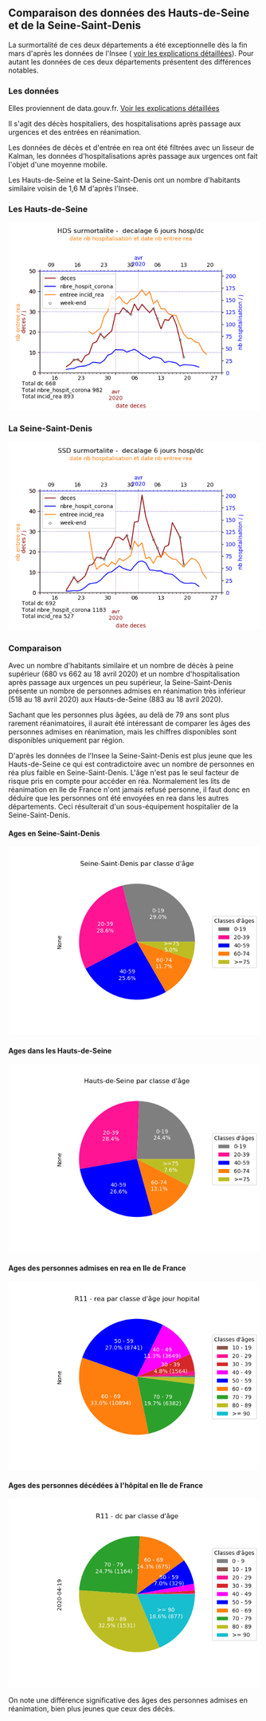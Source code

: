 ## Comparaison des données des Hauts-de-Seine et de la Seine-Saint-Denis

La surmortalité de ces deux départements a été exceptionnelle dès la fin mars d'après les données de l'Insee ( [voir les explications détaillées](https://github.com/htonchia/covid-19-France/blob/master/Comparaison.md#résultats-par-départements-agrégés-par-surmortalité)). Pour autant les données de ces deux départements présentent des différences notables.

### Les données

Elles proviennent de data.gouv.fr.
[Voir les explications détaillées](https://github.com/htonchia/covid-19-France/blob/master/Comparaison.md#données)

Il s'agit des décès hospitaliers, des hospitalisations après passage aux urgences et des entrées en réanimation.

Les données de décès et d'entrée en rea ont été filtrées avec un lisseur de Kalman, les données d'hospitalisations après passage aux urgences ont fait l'objet d'une moyenne mobile.

Les Hauts-de-Seine et la Seine-Saint-Denis ont un nombre d'habitants similaire voisin de 1,6 M d'après l'Insee.

### Les Hauts-de-Seine
![](Images/hupHDSfkdc_None.png)

### La Seine-Saint-Denis
![](Images/hupSDDfkdc_None.png)

### Comparaison
Avec un nombre d'habitants similaire et un nombre de décès à peine supérieur (680 vs 662 au 18 avril 2020) et un nombre d'hospitalisation après passage aux urgences un peu supérieur, la Seine-Saint-Denis présente un nombre de personnes admises en réanimation très inférieur (518 au 18 avril 2020) aux Hauts-de-Seine (883 au 18 avril 2020).

Sachant que les personnes plus âgées, au delà de 79 ans sont plus rarement réanimatoires, il aurait été intéressant de comparer les âges des personnes admises en réanimation, mais les chiffres disponibles sont disponibles uniquement par région.

D'après les données de l'Insee la Seine-Saint-Denis est plus jeune que les Hauts-de-Seine ce qui est contradictoire avec un nombre de personnes en réa plus faible en Seine-Saint-Denis. L'âge n'est pas le seul facteur de risque pris en compte pour accéder en réa. Normalement les lits de réanimation en Ile de France n'ont jamais refusé personne, il faut donc en déduire que les personnes ont été envoyées en rea dans les autres départements. Ceci résulterait d'un sous-équipement hospitalier de la Seine-Saint-Denis.

#### Ages en Seine-Saint-Denis
![](Images/pieageinseeD93.png)

#### Ages dans les Hauts-de-Seine
![](Images/pieageinseeD92.png)

#### Ages des personnes admises en rea en Ile de France
![](Images/pieageR11rea.png)

#### Ages des personnes décédées à l'hôpital en Ile de France
![](Images/pieageR11dc.png)

On note une différence significative des âges des personnes admises en réanimation, bien plus jeunes que ceux des décès. 

